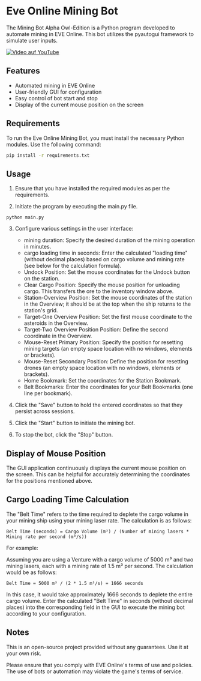 # Eve Online Mining Bot

The Mining Bot Alpha Owl-Edition is a Python program developed to automate mining in EVE Online. This bot utilizes the pyautogui framework to simulate user inputs. 

[![Video auf YouTube](https://img.youtube.com/vi/5wEN07A2q3Q/maxresdefault.jpg)](https://www.youtube.com/watch?v=5wEN07A2q3Q)


## Features

- Automated mining in EVE Online
- User-friendly GUI for configuration
- Easy control of bot start and stop
- Display of the current mouse position on the screen

## Requirements

To run the Eve Online Mining Bot, you must install the necessary Python modules. Use the following command:

```bash
pip install -r requirements.txt
```

## Usage

1. Ensure that you have installed the required modules as per the requirements.

2. Initiate the program by executing the main.py file.
```
python main.py
```
3. Configure various settings in the user interface:

   - mining duration: Specify the desired duration of the mining operation in minutes.
   - cargo loading time in seconds: Enter the calculated "loading time" (without decimal places) based on cargo volume and mining rate (see below for the calculation formula).
   - Undock Position: Set the mouse coordinates for the Undock button on the station.
   - Clear Cargo Position: Specify the mouse position for unloading cargo. This transfers the ore to the inventory window above.
   - Station-Overview Position: Set the mouse coordinates of the station in the Overview; it should be at the top when the ship returns to the station's grid.
   - Target-One Overview Position: Set the first mouse coordinate to the asteroids in the Overview.
   - Target-Two Overview Position Position: Define the second coordinate in the Overview.
   - Mouse-Reset Primary Position: Specify the position for resetting mining targets (an empty space location with no windows, elements or brackets).
   - Mouse-Reset Secondary Position: Define the position for resetting drones (an empty space location with no windows, elements or brackets).
   - Home Bookmark: Set the coordinates for the Station Bookmark.
   - Belt Bookmarks: Enter the coordinates for your Belt Bookmarks (one line per bookmark).

4.  Click the "Save" button to hold the entered coordinates so that they persist across sessions.
   
5. Click the "Start" button to initiate the mining bot.
   
6. To stop the bot, click the "Stop" button.

## Display of Mouse Position
The GUI application continuously displays the current mouse position on the screen. This can be helpful for accurately determining the coordinates for the positions mentioned above.

## Cargo Loading Time Calculation
The "Belt Time" refers to the time required to deplete the cargo volume in your mining ship using your mining laser rate. The calculation is as follows:
```
Belt Time (seconds) = Cargo Volume (m³) / (Number of mining lasers * Mining rate per second (m³/s))
```
For example:

Assuming you are using a Venture with a cargo volume of 5000 m³ and two mining lasers, each with a mining rate of 1.5 m³ per second. The calculation would be as follows:
```
Belt Time = 5000 m³ / (2 * 1.5 m³/s) = 1666 seconds
```
In this case, it would take approximately 1666 seconds to deplete the entire cargo volume. Enter the calculated "Belt Time" in seconds (without decimal places) into the corresponding field in the GUI to execute the mining bot according to your configuration.

## Notes
This is an open-source project provided without any guarantees. Use it at your own risk.

Please ensure that you comply with EVE Online's terms of use and policies. The use of bots or automation may violate the game's terms of service.
